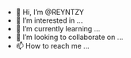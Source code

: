 - 👋 Hi, I’m @REYNTZY
- 👀 I’m interested in ...
- 🌱 I’m currently learning ...
- 💞️ I’m looking to collaborate on ...
- 📫 How to reach me ...

<!---
REYNTZY/REYNTZY is a ✨ special ✨ repository because its `README.md` (this file) appears on your GitHub profile.
You can click the Preview link to take a look at your changes.
--->
